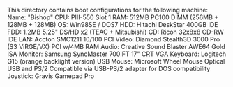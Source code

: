This directory contains boot configurations for the following machine:
Name: "Bishop"
CPU: PIII-550 Slot 1
RAM: 512MB PC100 DIMM (256MB + 128MB + 128MB)
OS: Win98SE / DOS7
HDD: Hitachi DeskStar 400GB IDE
FDD: 1.2MB 5.25" DS/HD x2 (TEAC + Mitsubishi)
CD: Ricoh 32x8x8 CD-RW IDE
LAN: Accton SMC1211 10/100 PCI
Video: Diamond Stealth3D 3000 Pro (S3 ViRGE/VX) PCI w/4MB RAM
Audio: Creative Sound Blaster AWE64 Gold ISA
Monitor: Samsung SyncMaster 700IFT 17" CRT VGA
Keyboard: Logitech G15 (orange backlight version) USB
Mouse: Microsoft Wheel Mouse Optical USB and PS/2 Compatible via USB-PS/2 adapter for DOS compatibility
Joystick: Gravis Gamepad Pro
